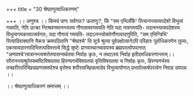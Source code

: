 +++
title = "30 श्रेष्ठाणुत्वाधिकरणम्"

+++
।। अणुश्च ।। किमयं पाणः सर्वगतः? ऊताणुः?, किं "सम एभिर्लोकै' रित्यानन्त्यव्यपदेशो विभुत्वं गयमति, नेति उत्क्रा न्तिश्रवणमानन्त्यस्य गौणतामवगमयति नेति यदा नावगमयति- तदानन्त्यव्यपदेशस्य विभुत्वगमकत्वात्सर्वगतः, यदा गौणत्वं गमयति- तदाऽनन्त्योक्त्तेर्गौणत्वादणुरिति, "सम एभिन्त्रिभि' रित्यादिवाक्यानि नैकत्र क्रमपठितानि "श्रेष्ठश्चे' ति सूत्रे श्रुत्या पूर्वपक्षोत्यानेऽपि परिहारः पूर्वाधिकरणेन तुल्यः, एकत्वावदारणादिभिरुत्पविमत्तत्वे सिद्धे सृष्टेः प्रागवस्थानवावयस्य ब्रह्मपरत्वोपपानात् "अणवश्चे'त्यत्रानन्त्यश्रत्तेरुपासनार्थतया निर्वाहः कृतः, न तथाऽस्य निर्वाह इतीदमधिकरणान्तरम्।। परैरानन्त्यश्रुतेस्समष्टिविषयतया हिरण्यगर्भविषयतया वृत्तिविषयतया च निर्वाहः कृतः, हिरण्यगर्भस्य तच्छरीरपरिच्छिन्नप्राणसमष्टेश्च वृत्तेश्च शरीरावच्छिन्नत्वादेव विभुत्वायोगात् प्रभावोत्कर्षपरत्वेन निवाह उपपन्नः ।।

।। श्रेष्ठाणुत्वाधिकरणं समाप्तम् ।।

